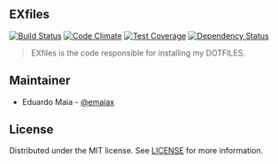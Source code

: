 ## EXfiles

[![Build Status](https://travis-ci.org/emaiax/exfiles.svg?branch=master)](https://travis-ci.org/emaiax/exfiles)
[![Code Climate](https://codeclimate.com/github/emaiax/exfiles/badges/gpa.svg)](https://codeclimate.com/github/emaiax/exfiles)
[![Test Coverage](https://codeclimate.com/github/emaiax/exfiles/badges/coverage.svg)](https://codeclimate.com/github/emaiax/exfiles/coverage)
[![Dependency Status](https://gemnasium.com/emaiax/exfiles.svg)](https://gemnasium.com/emaiax/exfiles)

> EXfiles is the code responsible for installing my DOTFILES.

## Maintainer

* Eduardo Maia - [@emaiax](https://www.twitter.com/emaiax)

## License

Distributed under the MIT license. See [LICENSE](LICENSE.txt) for more information.
